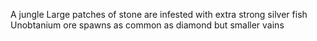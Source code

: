 A jungle
Large patches of stone are infested with extra strong silver fish
Unobtanium ore spawns as common as diamond but smaller vains
